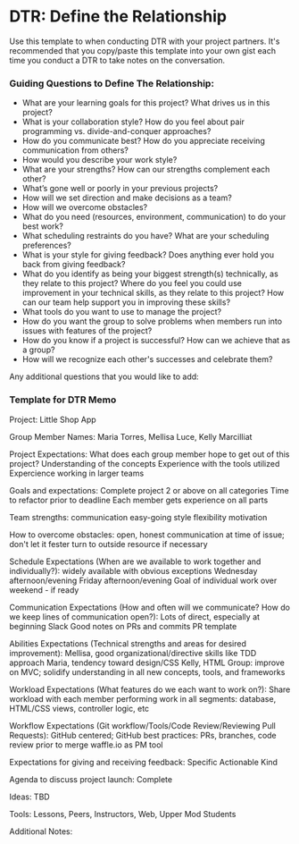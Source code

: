 # DTR: Define the Relationship

Use this template to when conducting DTR with your project partners. It's recommended that you copy/paste this template into your own gist each time you conduct a DTR to take notes on the conversation. 

### Guiding Questions to Define The Relationship:

* What are your learning goals for this project? What drives us in this project?
* What is your collaboration style? How do you feel about pair programming vs. divide-and-conquer approaches?
* How do you communicate best? How do you appreciate receiving communication from others?
* How would you describe your work style?
* What are your strengths? How can our strengths complement each other?
* What’s gone well or poorly in your previous projects?
* How will we set direction and make decisions as a team?
* How will we overcome obstacles?
* What do you need (resources, environment, communication) to do your best work?
* What scheduling restraints do you have? What are your scheduling preferences?
* What is your style for giving feedback? Does anything ever hold you back from giving feedback?
* What do you identify as being your biggest strength(s) technically, as they relate to this project? Where do you feel you could use improvement in your technical skills, as they relate to this project? How can our team help support you in improving these skills?
* What tools do you want to use to manage the project?
* How do you want the group to solve problems when members run into issues with features of the project?
* How do you know if a project is successful? How can we achieve that as a group?
* How will we recognize each other's successes and celebrate them?

Any additional questions that you would like to add:






### Template for DTR Memo

Project: Little Shop App

Group Member Names: Maria Torres, Mellisa Luce, Kelly Marcilliat 

Project Expectations: What does each group member hope to get out of this project? 
  Understanding of the concepts
  Experience with the tools utilized
  Expercience working in larger teams 

Goals and expectations:
  Complete project 
  2 or above on all categories 
  Time to refactor prior to deadline
  Each member gets experience on all parts 
	
Team strengths:
  communication 
  easy-going style
  flexibility 
  motivation

How to overcome obstacles:
  open, honest communication at time of issue; don't let it fester
  turn to outside resource if necessary

Schedule Expectations (When are we available to work together and individually?):
  widely available with obvious exceptions
  Wednesday afternoon/evening 
  Friday afternoon/evening 
  Goal of individual work over weekend - if ready

Communication Expectations (How and often will we communicate? How do we keep lines of communication open?):
  Lots of direct, especially at beginning
  Slack 
  Good notes on PRs and commits 
  PR template 

Abilities Expectations (Technical strengths and areas for desired improvement):
  Mellisa, good organizational/directive skills
    like TDD approach 
  Maria, tendency toward design/CSS 
  Kelly, HTML 
  Group: improve on MVC; solidify understanding in all new concepts, tools, and frameworks

Workload Expectations (What features do we each want to work on?):
  Share workload with each member performing work in all segments: database, HTML/CSS views, controller logic, etc 

Workflow Expectations (Git workflow/Tools/Code Review/Reviewing Pull Requests): 
  GitHub centered; GitHub best practices: PRs, branches, code review prior to merge
  waffle.io as PM tool 
  

Expectations for giving and receiving feedback:
  Specific
  Actionable
  Kind

Agenda to discuss project launch:
  Complete

Ideas:
  TBD
 
Tools:
  Lessons, Peers, Instructors, Web, Upper Mod Students

Additional Notes:



